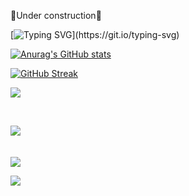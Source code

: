 🚧Under construction🚧

</center>

[![Typing SVG](https://readme-typing-svg.demolab.com/?lines=Welcome+to+my+profile;Enjoy!)](https://git.io/typing-svg)

</div>

[![Anurag's GitHub stats](https://github-readme-stats.vercel.app/api?username=noob002)](https://github.com/anuraghazra/github-readme-stats)   

[![GitHub Streak](https://streak-stats.demolab.com/?user=noob002)](https://git.io/streak-stats) 


![](https://dcbadge.vercel.app/api/shield/550089620675756052?logoColor=presence)

<br>


![](http://github-profile-summary-cards.vercel.app/api/cards/profile-details?username=noob002&theme=nord_bright)  
<br><br>
![](https://raw.githubusercontent.com/noob002/github-stats-transparent/output/generated/languages.svg)


![](https://gist.github.com/dbaebc58205aa9562daad8c9aa7b8e56.git)

<!--
**noob002/noob002** is a ✨ _special_ ✨ repository because its `README.md` (this file) appears on your GitHub profile.

Here are some ideas to get you started:

- 🔭 I’m currently working on ...
- 🌱 I’m currently learning ...
- 👯 I’m looking to collaborate on ...
- 🤔 I’m looking for help with ...
- 💬 Ask me about ...
- 📫 How to reach me: ...
- 😄 Pronouns: ...
- ⚡ Fun fact: ...
-->

